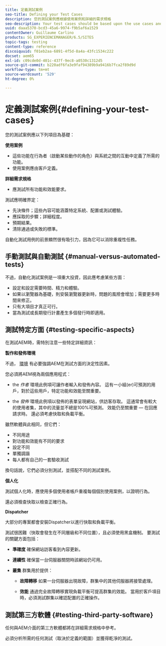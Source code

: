 ```yaml
---
title: 定義測試案例
seo-title: Defining your Test Cases
description: 您的測試案例應根據使用案例和詳細的需求規格
seo-description: Your test cases should be based upon the use cases and the detailed requirements specification
uuid: daaa5370-bcd3-45a6-9974-f9b5af6a1529
contentOwner: Guillaume Carlino
products: SG_EXPERIENCEMANAGER/6.5/SITES
topic-tags: testing
content-type: reference
discoiquuid: f01eb2aa-6891-4f5d-8a4a-43fc1534c222
docset: aem65
exl-id: c09cde0d-401c-437f-9ec8-a0530c1312d5
source-git-commit: b220adf6fa3e9faf94389b9a9416b7fca2f89d9d
workflow-type: tm+mt
source-wordcount: '529'
ht-degree: 0%

---
```


# 定義測試案例{#defining-your-test-cases}

您的測試案例應以下列項目為基礎：

**使用案例**

* 這些功能在行為者（啟動某些動作的角色）與系統之間的互動中定義了所需的功能。
* 使用案例應由客戶定義。

**詳細需求規格**

* 應測試所有功能和效能要求。

測試應明確界定：

* 先決條件；這些內容可能涵蓋特定系統、配置或測試體驗。
* 應採取的步驟；詳細程度。
* 預期結果。
* 清除通過或失敗的標準。

自動化測試用例的前景顯然很有吸引力，因為它可以消除重複性任務。

## 手動測試與自動測試 {#manual-versus-automated-tests}

不過，自動化測試案例是一項重大投資，因此應考慮某些方面：

* 設定和設定需要時間、精力和體驗。
* 如果以瀏覽器為基礎，則安裝瀏覽器更新時，問題的風險會增加；需要更多時間來修正。
* 只有大項目才真正可行。
* 當為測試或長期發行計畫產生多個發行時即適用。

## 測試特定方面 {#testing-specific-aspects}

在測試AEM時，需特別注意一些特定詳細資訊：

**製作和發佈環境**

不過， [環境](/help/sites-developing/the-basics.md#environments) 有必要強調AEM在測試方面的決定性因素。

您必須將AEM視為兩個應用程式：

* the *作者* 環境此例項可讓作者輸入和發佈內容。
這有一小組(er)可預測的用戶，對於這些用戶，特定功能和效能至關重要。

* the *發佈* 環境此例項以發佈的表單呈現網站，供訪客存取。
這通常會有較大的使用者集，其中的流量並不總是100%可預測。 效能仍至關重要 — 在回應請求時。 還必須考慮快取和負載平衡。

雖然軟體與此相同，但它們：

* 不同用途
* 對功能和效能有不同的要求
* 設定不同
* 單獨調諧
* 每人都有自己的一套驗收測試

換句話說，它們必須分別測試，並搭配不同的測試案例。

**個人化**

測試個人化時，應使用多個使用者帳戶重複每個個別使用案例，以證明行為。

還必須檢查快取以檢查正確行為。

**Dispatcher**

大部分的專案都會安裝Dispatcher以進行快取和負載平衡。

測試很困難（快取會發生在不同層級和不同位置），且必須使用黑盒機制。 要測試的關鍵方面包括：

* **準確度**
確保網站訪客看到內容更新。

* **連續性**
確保當一台伺服器關閉時該網站仍可用。

* **叢集**
群集用於提供：

   * **故障轉移**
如果一台伺服器出現故障，群集中的其他伺服器將接管處理。

   * **效能**
通過完全故障轉移實現負載平衡可提高群集的效能。
當用於客戶項目時，必須測試群集以確認配置的正確操作。

## 測試第三方軟體 {#testing-third-party-software}

任何與AEM介面的第三方軟體都將在詳細需求規格中參考。

必須分析所需的任何測試（取決於定義的範圍）並獲得乾淨的測試。
